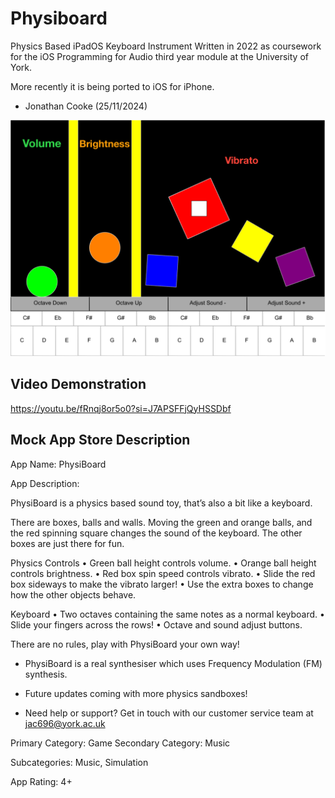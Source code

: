 # Physiboard
Physics Based iPadOS Keyboard Instrument
Written in 2022 as coursework for the iOS Programming for Audio third year module at the University of York.

More recently it is being ported to iOS for iPhone.

- Jonathan Cooke
  (25/11/2024)

![image](Images/MainInterface.png)

## Video Demonstration
https://youtu.be/fRnqj8or5o0?si=J7APSFFjQyHSSDbf

## Mock App Store Description

App Name: PhysiBoard

App Description:

PhysiBoard is a physics based sound toy, that’s also a bit like a keyboard. 

There are boxes, balls and walls. Moving the green and orange balls, and the red spinning square changes the sound of the keyboard. The other boxes are just there for fun.

Physics Controls
• Green ball height controls volume.
• Orange ball height controls brightness.
• Red box spin speed controls vibrato.
• Slide the red box sideways to make the vibrato larger!
• Use the extra boxes to change how the other objects behave.

Keyboard
• Two octaves containing the same notes as a normal keyboard.
• Slide your fingers across the rows!
• Octave and sound adjust buttons.

There are no rules, play with PhysiBoard your own way!

- PhysiBoard is a real synthesiser which uses Frequency Modulation (FM) synthesis.

- Future updates coming with more physics sandboxes!

- Need help or support? Get in touch with our customer service team at jac696@york.ac.uk


Primary Category: Game
Secondary Category: Music

Subcategories: Music, Simulation

App Rating: 4+
